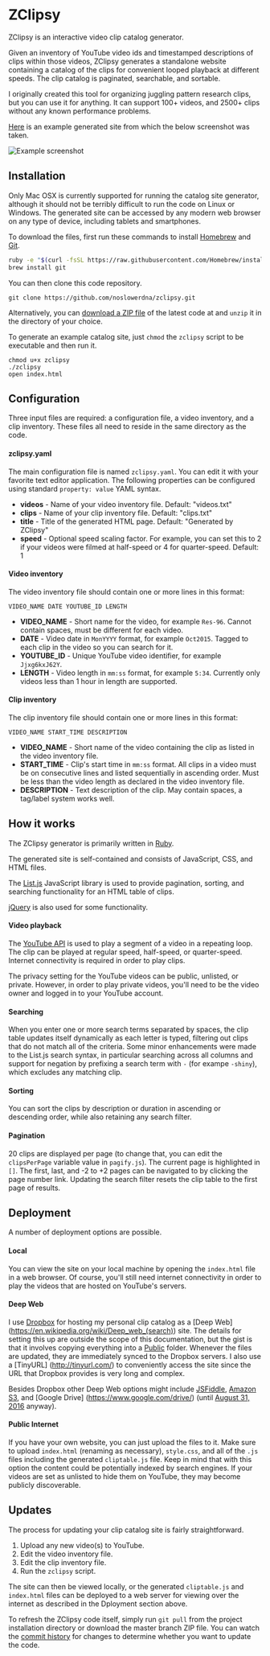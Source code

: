 # ZClipsy

ZClipsy is an interactive video clip catalog generator.

Given an inventory of YouTube video ids and timestamped descriptions of clips within those videos, ZClipsy generates
a standalone website containing a catalog of the clips for convenient looped playback at different speeds. The clip
catalog is paginated, searchable, and sortable.

I originally created this tool for organizing juggling pattern research clips, but you can use it for anything. It can
support 100+ videos, and 2500+ clips without any known performance problems.

[Here](https://dl.dropboxusercontent.com/u/141499/zclipsy-example/index.html) is an example generated site from which
the below screenshot was taken.

![Example screenshot](https://raw.githubusercontent.com/noslowerdna/zclipsy/screenshots/example.png "Example screenshot")

## Installation

Only Mac OSX is currently supported for running the catalog site generator, although it should not be terribly difficult
to run the code on Linux or Windows. The generated site can be accessed by any modern web browser on any type of device,
including tablets and smartphones.

To download the files, first run these commands to install [Homebrew](http://brew.sh/) and [Git](https://git-scm.com/).

```bash
ruby -e "$(curl -fsSL https://raw.githubusercontent.com/Homebrew/install/master/install)"
brew install git
```

You can then clone this code repository.

```
git clone https://github.com/noslowerdna/zclipsy.git
```

Alternatively, you can [download a ZIP file](https://github.com/noslowerdna/zclipsy/archive/master.zip) of the latest
code at and `unzip` it in the directory of your choice.

To generate an example catalog site, just `chmod` the `zclipsy` script to be executable and then run it.

```
chmod u+x zclipsy
./zclipsy
open index.html
```

## Configuration

Three input files are required: a configuration file, a video inventory, and a clip inventory. These files all need to
reside in the same directory as the code.

#### zclipsy.yaml

The main configuration file is named `zclipsy.yaml`. You can edit it with your favorite text editor application. The
following properties can be configured using standard `property: value` YAML syntax.

* **videos** - Name of your video inventory file. Default: "videos.txt"
* **clips** - Name of your clip inventory file. Default: "clips.txt"
* **title** - Title of the generated HTML page. Default: "Generated by ZClipsy"
* **speed** - Optional speed scaling factor. For example, you can set this to 2 if your videos were filmed at half-speed
or 4 for quarter-speed. Default: 1

#### Video inventory

The video inventory file should contain one or more lines in this format:

```
VIDEO_NAME DATE YOUTUBE_ID LENGTH
```

* **VIDEO_NAME** - Short name for the video, for example `Res-96`. Cannot contain spaces, must be different for each video.
* **DATE** - Video date in `MonYYYY` format, for example `Oct2015`. Tagged to each clip in the video so you can search
for it.
* **YOUTUBE_ID** - Unique YouTube video identifier, for example `Jjxg6kxJ62Y`.
* **LENGTH** - Video length in `mm:ss` format, for example `5:34`. Currently only videos less than 1 hour in length are
supported.

#### Clip inventory

The clip inventory file should contain one or more lines in this format:

```
VIDEO_NAME START_TIME DESCRIPTION
```

* **VIDEO_NAME** - Short name of the video containing the clip as listed in the video inventory file.
* **START_TIME** - Clip's start time in `mm:ss` format. All clips in a video must be on consecutive lines and listed
sequentially in ascending order. Must be less than the video length as declared in the video inventory file.
* **DESCRIPTION** - Text description of the clip. May contain spaces, a tag/label system works well.

## How it works

The ZClipsy generator is primarily written in [Ruby](https://www.ruby-lang.org/).

The generated site is self-contained and consists of JavaScript, CSS, and HTML files.

The [List.js](http://www.listjs.com/) JavaScript library is used to provide pagination, sorting, and searching functionality
for an HTML table of clips. 

[jQuery](https://jquery.com/) is also used for some functionality.

#### Video playback

The [YouTube API](https://developers.google.com/youtube/v3/) is used to play a segment of a video in a repeating loop. The clip
can be played at regular speed, half-speed, or quarter-speed. Internet connectivity is required in order to play clips.

The privacy setting for the YouTube videos can be public, unlisted, or private. However, in order to play private videos,
you'll need to be the video owner and logged in to your YouTube account.

#### Searching

When you enter one or more search terms separated by spaces, the clip table updates itself dynamically as each letter
is typed, filtering out clips that do not match all of the criteria. Some minor enhancements were made to the List.js
search syntax, in particular searching across all columns and support for negation by prefixing a search term with
`-` (for exampe `-shiny`), which excludes any matching clip.

#### Sorting

You can sort the clips by description or duration in ascending or descending order, while also retaining any search
filter.

#### Pagination

20 clips are displayed per page (to change that, you can edit the `clipsPerPage` variable value in `pagify.js`). The
current page is highlighted in `[]`. The first, last, and -2 to +2 pages can be navigated to by clicking the page
number link. Updating the search filter resets the clip table to the first page of results.

## Deployment

A number of deployment options are possible.

#### Local

You can view the site on your local machine by opening the `index.html` file in a web browser. Of course, you'll still
need internet connectivity in order to play the videos that are hosted on YouTube's servers. 

#### Deep Web

I use [Dropbox](https://www.dropbox.com/) for hosting my personal clip catalog as a [Deep Web]
(https://en.wikipedia.org/wiki/Deep_web_(search)) site. The details for setting this up are outside the scope of this
documentation, but the gist is that it involves copying everything into a [Public](https://www.dropbox.com/en/help/16)
folder. Whenever the files are updated, they are immediately synced to the Dropbox servers. I also use a [TinyURL]
(http://tinyurl.com/) to conveniently access the site since the URL that Dropbox provides is very long and complex.

Besides Dropbox other Deep Web options might include [JSFiddle](https://jsfiddle.net/), [Amazon
S3](http://docs.aws.amazon.com/AmazonS3/latest/dev/WebsiteHosting.html), and [Google Drive]
(https://www.google.com/drive/) (until [August 31, 2016](https://support.google.com/drive/answer/2881970) anyway).

#### Public Internet

If you have your own website, you can just upload the files to it. Make sure to upload `index.html` (renaming as necessary), `style.css`, and all of the `.js` files including the generated `cliptable.js` file. Keep in mind that with this option the
content could be potentially indexed by search engines. If your videos are set as unlisted to hide them on YouTube, they may
become publicly discoverable.

## Updates

The process for updating your clip catalog site is fairly straightforward.

1. Upload any new video(s) to YouTube.
2. Edit the video inventory file.
3. Edit the clip inventory file.
4. Run the `zclipsy` script.

The site can then be viewed locally, or the generated `cliptable.js` and `index.html` files can be deployed to a web
server for viewing over the internet as described in the Dployment section above.

To refresh the ZClipsy code itself, simply run `git pull` from the project installation directory or download the master
branch ZIP file. You can watch the [commit history](https://github.com/noslowerdna/zclipsy/commits/master) for changes to
determine whether you want to update the code.
